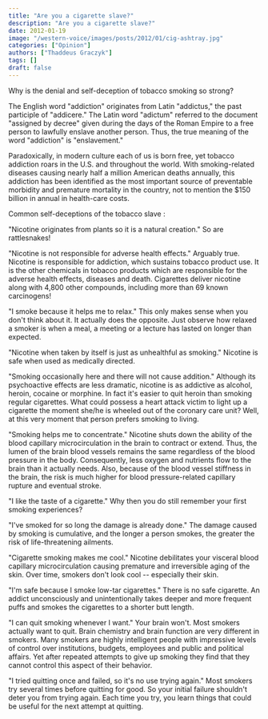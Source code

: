 ```yaml
---
title: "Are you a cigarette slave?"
description: "Are you a cigarette slave?"
date: 2012-01-19
image: "/western-voice/images/posts/2012/01/cig-ashtray.jpg"
categories: ["Opinion"]
authors: ["Thaddeus Graczyk"]
tags: []
draft: false
---
```

Why is the denial and self-deception of tobacco smoking so strong?

The English word "addiction" originates from Latin "addictus," the past participle of "addicere." The Latin word "adictum" referred to the document "assigned by decree" given during the days of the Roman Empire to a free person to lawfully enslave another person. Thus, the true meaning of the word "addiction" is "enslavement."

Paradoxically, in modern culture each of us is born free, yet tobacco addiction roars in the U.S. and throughout the world. With smoking-related diseases causing nearly half a million American deaths annually, this addiction has been identified as the most important source of preventable morbidity and premature mortality in the country, not to mention the $150 billion in annual in health-care costs.

Common self-deceptions of the tobacco slave :

"Nicotine originates from plants so it is a natural creation." So are rattlesnakes!

"Nicotine is not responsible for adverse health effects." Arguably true. Nicotine is responsible for addiction, which sustains tobacco product use. It is the other chemicals in tobacco products which are responsible for the adverse health effects, diseases and death. Cigarettes deliver nicotine along with 4,800 other compounds, including more than 69 known carcinogens!

"I smoke because it helps me to relax." This only makes sense when you don't think about it. It actually does the opposite. Just observe how relaxed a smoker is when a meal, a meeting or a lecture has lasted on longer than expected.

"Nicotine when taken by itself is just as unhealthful as smoking." Nicotine is safe when used as medically directed.

"Smoking occasionally here and there will not cause addition." Although its psychoactive effects are less dramatic, nicotine is as addictive as alcohol, heroin, cocaine or morphine. In fact it's easier to quit heroin than smoking regular cigarettes. What could possess a heart attack victim to light up a cigarette the moment she/he is wheeled out of the coronary care unit? Well, at this very moment that person prefers smoking to living.

"Smoking helps me to concentrate." Nicotine shuts down the ability of the blood capillary microcirculation in the brain to contract or extend. Thus, the lumen of the brain blood vessels remains the same regardless of the blood pressure in the body. Consequently, less oxygen and nutrients flow to the brain than it actually needs. Also, because of the blood vessel stiffness in the brain, the risk is much higher for blood pressure-related capillary rupture and eventual stroke.

"I like the taste of a cigarette." Why then you do still remember your first smoking experiences?

"I've smoked for so long the damage is already done." The damage caused by smoking is cumulative, and the longer a person smokes, the greater the risk of life-threatening ailments.

"Cigarette smoking makes me cool." Nicotine debilitates your visceral blood capillary microcirculation causing premature and irreversible aging of the skin. Over time, smokers don't look cool -- especially their skin.

"I'm safe because I smoke low-tar cigarettes."  There is no safe cigarette. An addict unconsciously and unintentionally takes deeper and more frequent puffs and smokes the cigarettes to a shorter butt length.

"I can quit smoking whenever I want." Your brain won't. Most smokers actually want to quit. Brain chemistry and brain function are very different in smokers. Many smokers are highly intelligent people with impressive levels of control over institutions, budgets, employees and public and political affairs. Yet after repeated attempts to give up smoking they find that they cannot control this aspect of their behavior.

"I tried quitting once and failed, so it's no use trying again." Most smokers try several times before quitting for good. So your initial failure shouldn't deter you from trying again. Each time you try, you learn things that could be useful for the next attempt at quitting.